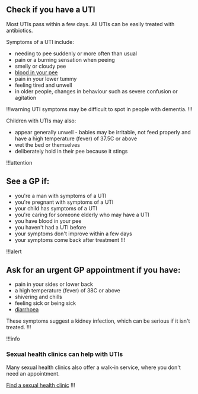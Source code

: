 ## Check if you have a UTI

Most UTIs pass within a few days. All UTIs can be easily treated with antibiotics.

Symptoms of a UTI include:

- needing to pee suddenly or more often than usual
- pain or a burning sensation when peeing
- smelly or cloudy pee 
- [blood in your pee](www.nhs.uk/conditions/blood-in-urine/Pages/Introduction.aspx)
- pain in your lower tummy 
- feeling tired and unwell
- in older people, changes in behaviour such as severe confusion or agitation

!!!warning
UTI symptoms may be difficult to spot in people with dementia.
!!!

Children with UTIs may also:

- appear generally unwell - babies may be irritable, not feed properly and have a high temperature (fever) of 37.5C or above
- wet the bed or themselves
- deliberately hold in their pee because it stings

!!!attention
## See a GP if:

- you're a man with symptoms of a UTI
- you're pregnant with symptoms of a UTI
- your child has symptoms of a UTI
- you're caring for someone elderly who may have a UTI
- you have blood in your pee
- you haven't had a UTI before
- your symptoms don't improve within a few days
- your symptoms come back after treatment
!!!

!!!alert
## Ask for an urgent GP appointment if you have:

- pain in your sides or lower back
- a high temperature (fever) of 38C or above
- shivering and chills
- feeling sick or being sick
- [diarrhoea](http://www.nhs.uk/conditions/diarrhoea/Pages/Introduction.aspx)

These symptoms suggest a kidney infection, which can be serious if it isn't treated.
!!!

!!!info
### Sexual health clinics can help with UTIs

Many sexual health clinics also offer a walk-in service, where you don't need an appointment.

[Find a sexual health clinic](http://www.nhs.uk/Service-Search/Sexual%20health%20services/LocationSearch/1847) 
!!!